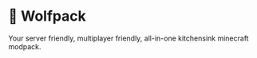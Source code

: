 # 🐺 Wolfpack

Your server friendly, multiplayer friendly, all-in-one kitchensink minecraft modpack.

